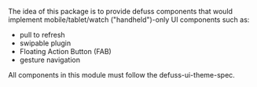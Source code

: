 The idea of this package is to provide defuss components
that would implement mobile/tablet/watch ("handheld")-only UI components such as:

- pull to refresh
- swipable plugin
- Floating Action Button (FAB)
- gesture navigation

All components in this module must follow the defuss-ui-theme-spec.